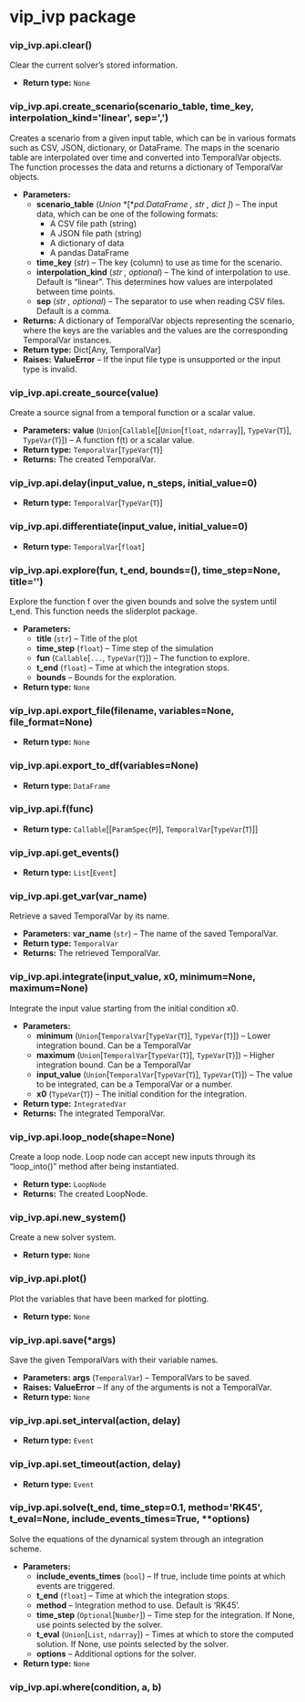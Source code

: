 # vip_ivp package

### vip_ivp.api.clear()

Clear the current solver’s stored information.

* **Return type:**
  `None`

### vip_ivp.api.create_scenario(scenario_table, time_key, interpolation_kind='linear', sep=',')

Creates a scenario from a given input table, which can be in various formats such as CSV, JSON, dictionary, or DataFrame.
The maps in the scenario table are interpolated over time and converted into TemporalVar objects.
The function processes the data and returns a dictionary of TemporalVar objects.

* **Parameters:**
  * **scenario_table** (*Union* *[**pd.DataFrame* *,* *str* *,* *dict* *]*) – The input data, which can be one of the following formats:
    - A CSV file path (string)
    - A JSON file path (string)
    - A dictionary of data
    - A pandas DataFrame
  * **time_key** (*str*) – The key (column) to use as time for the scenario.
  * **interpolation_kind** (*str* *,* *optional*) – The kind of interpolation to use. Default is “linear”. This determines how values are
    interpolated between time points.
  * **sep** (*str* *,* *optional*) – The separator to use when reading CSV files. Default is a comma.
* **Returns:**
  A dictionary of TemporalVar objects representing the scenario, where the keys are the variables and the
  values are the corresponding TemporalVar instances.
* **Return type:**
  Dict[Any, TemporalVar]
* **Raises:**
  **ValueError** – If the input file type is unsupported or the input type is invalid.

### vip_ivp.api.create_source(value)

Create a source signal from a temporal function or a scalar value.

* **Parameters:**
  **value** (`Union`[`Callable`[[`Union`[`float`, `ndarray`]], `TypeVar`(`T`)], `TypeVar`(`T`)]) – A function f(t) or a scalar value.
* **Return type:**
  `TemporalVar`[`TypeVar`(`T`)]
* **Returns:**
  The created TemporalVar.

### vip_ivp.api.delay(input_value, n_steps, initial_value=0)

* **Return type:**
  `TemporalVar`[`TypeVar`(`T`)]

### vip_ivp.api.differentiate(input_value, initial_value=0)

* **Return type:**
  `TemporalVar`[`float`]

### vip_ivp.api.explore(fun, t_end, bounds=(), time_step=None, title='')

Explore the function f over the given bounds and solve the system until t_end.
This function needs the sliderplot package.

* **Parameters:**
  * **title** (`str`) – Title of the plot
  * **time_step** (`float`) – Time step of the simulation
  * **fun** (`Callable`[`...`, `TypeVar`(`T`)]) – The function to explore.
  * **t_end** (`float`) – Time at which the integration stops.
  * **bounds** – Bounds for the exploration.
* **Return type:**
  `None`

### vip_ivp.api.export_file(filename, variables=None, file_format=None)

* **Return type:**
  `None`

### vip_ivp.api.export_to_df(variables=None)

* **Return type:**
  `DataFrame`

### vip_ivp.api.f(func)

* **Return type:**
  `Callable`[[`ParamSpec`(`P`)], `TemporalVar`[`TypeVar`(`T`)]]

### vip_ivp.api.get_events()

* **Return type:**
  `List`[`Event`]

### vip_ivp.api.get_var(var_name)

Retrieve a saved TemporalVar by its name.

* **Parameters:**
  **var_name** (`str`) – The name of the saved TemporalVar.
* **Return type:**
  `TemporalVar`
* **Returns:**
  The retrieved TemporalVar.

### vip_ivp.api.integrate(input_value, x0, minimum=None, maximum=None)

Integrate the input value starting from the initial condition x0.

* **Parameters:**
  * **minimum** (`Union`[`TemporalVar`[`TypeVar`(`T`)], `TypeVar`(`T`)]) – Lower integration bound. Can be a TemporalVar
  * **maximum** (`Union`[`TemporalVar`[`TypeVar`(`T`)], `TypeVar`(`T`)]) – Higher integration bound. Can be a TemporalVar
  * **input_value** (`Union`[`TemporalVar`[`TypeVar`(`T`)], `TypeVar`(`T`)]) – The value to be integrated, can be a TemporalVar or a number.
  * **x0** (`TypeVar`(`T`)) – The initial condition for the integration.
* **Return type:**
  `IntegratedVar`
* **Returns:**
  The integrated TemporalVar.

### vip_ivp.api.loop_node(shape=None)

Create a loop node. Loop node can accept new inputs through its “loop_into()” method after being instantiated.

* **Return type:**
  `LoopNode`
* **Returns:**
  The created LoopNode.

### vip_ivp.api.new_system()

Create a new solver system.

* **Return type:**
  `None`

### vip_ivp.api.plot()

Plot the variables that have been marked for plotting.

* **Return type:**
  `None`

### vip_ivp.api.save(\*args)

Save the given TemporalVars with their variable names.

* **Parameters:**
  **args** (`TemporalVar`) – TemporalVars to be saved.
* **Raises:**
  **ValueError** – If any of the arguments is not a TemporalVar.
* **Return type:**
  `None`

### vip_ivp.api.set_interval(action, delay)

* **Return type:**
  `Event`

### vip_ivp.api.set_timeout(action, delay)

* **Return type:**
  `Event`

### vip_ivp.api.solve(t_end, time_step=0.1, method='RK45', t_eval=None, include_events_times=True, \*\*options)

Solve the equations of the dynamical system through an integration scheme.

* **Parameters:**
  * **include_events_times** (`bool`) – If true, include time points at which events are triggered.
  * **t_end** (`float`) – Time at which the integration stops.
  * **method** – Integration method to use. Default is ‘RK45’.
  * **time_step** (`Optional`[`Number`]) – Time step for the integration. If None, use points selected by the solver.
  * **t_eval** (`Union`[`List`, `ndarray`]) – Times at which to store the computed solution. If None, use points selected by the solver.
  * **options** – Additional options for the solver.
* **Return type:**
  `None`

### vip_ivp.api.where(condition, a, b)
